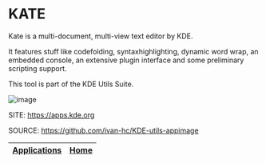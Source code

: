 # KATE
 
 Kate is a multi-document, multi-view text editor by KDE.
 
 It features stuff like codefolding, syntaxhighlighting, dynamic word wrap,
 an embedded console, an extensive plugin interface and some preliminary 
 scripting support.

 This tool is part of the KDE Utils Suite.

 ![image](https://cdn.kde.org/screenshots/kate/kate-windows-dark2.png)
 
 SITE: https://apps.kde.org

 SOURCE: https://github.com/ivan-hc/KDE-utils-appimage

 | [Applications](https://portable-linux-apps.github.io/apps.html) | [Home](https://portable-linux-apps.github.io)
 | --- | --- |
